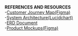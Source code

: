 **REFERENCES AND RESOURCES**<br>
-[Customer Journey Map(Figma)](https://www.figma.com/design/oNlasvNwTuR5pDpmsiRiaq/Drawings?t=5KPd99StUEBCEDrk-0)<br>
-[System Architecture(Lucidchart)](https://lucid.app/lucidchart/325279db-449b-44ea-a8f7-8b98c7abb5fd/edit?invitationId=inv_0bd2bae6-7bbe-4041-a48f-e22e8ac064d6&page=0_0#)<br>
-[ERD Document](https://docs.google.com/document/d/14gC0wxV2zlR1fbL5eXBibNYT9I1VL2i12JAajYvY6ok/edit?tab=t.0#heading=h.n5uyetjtcutq)<br>
-[Product Mockups(Figma)](https://www.figma.com/design/qIefzmGqsUOeIlGZ4sUGnk/Mosaic-interfaces?t=u9MITjdWHu65CN51-0)

